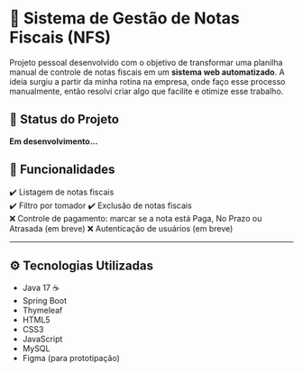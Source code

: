 # 📄 Sistema de Gestão de Notas Fiscais (NFS)

Projeto pessoal desenvolvido com o objetivo de transformar uma planilha manual de controle de notas fiscais em um **sistema web automatizado**. A ideia surgiu a partir da minha rotina na empresa, onde faço esse processo manualmente, então resolvi criar algo que facilite e otimize esse trabalho.

## 🚧 Status do Projeto

 **Em desenvolvimento...**


## 🎯 Funcionalidades

✔️ Listagem de notas fiscais  
✔️ Filtro por tomador
✔️ Exclusão de notas fiscais  
❌ Controle de pagamento: marcar se a nota está Paga, No Prazo ou Atrasada  (em breve)
❌ Autenticação de usuários (em breve)

---

## ⚙️ Tecnologias Utilizadas

- Java 17 ☕  
- Spring Boot  
- Thymeleaf  
- HTML5  
- CSS3  
- JavaScript  
- MySQL
- Figma (para prototipação)
